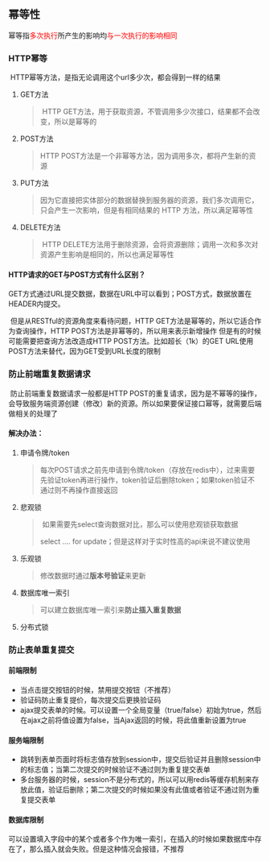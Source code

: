 ## 幂等性

​	幂等指<font color=red>多次执行</font>所产生的影响均<font color=red>与一次执行的影响相同</font>

### HTTP幂等

​	HTTP幂等方法，是指无论调用这个url多少次，都会得到一样的结果

1. GET方法

   > ​	HTTP GET方法，用于获取资源，不管调用多少次接口，结果都不会改变，所以是幂等的

2. POST方法

   > HTTP POST方法是一个非幂等方法，因为调用多次，都将产生新的资源

3. PUT方法

   > ​	因为它直接把实体部分的数据替换到服务器的资源，我们多次调用它，只会产生一次影响，但是有相同结果的 HTTP 方法，所以满足幂等性

4. DELETE方法

   > ​	HTTP DELETE方法用于删除资源，会将资源删除；调用一次和多次对资源产生影响是相同的，所以也满足幂等性

#### **HTTP请求的GET与POST方式有什么区别？**

​	GET方式通过URL提交数据，数据在URL中可以看到；POST方式，数据放置在HEADER内提交。

​	但是从RESTful的资源角度来看待问题，HTTP GET方法是幂等的，所以它适合作为查询操作，HTTP POST方法是非幂等的，所以用来表示新增操作
​	但是有的时候可能需要把查询方法改造成HTTP POST方法。比如超长（1k）的GET URL使用POST方法来替代，因为GET受到URL长度的限制



### 防止前端重复数据请求

​	防止前端重复数据请求一般都是HTTP POST的重复请求，因为是不幂等的操作，会导致服务端资源创建（修改）新的资源。所以如果要保证接口幂等，就需要后端做相关的处理了

#### **解决办法：**

1. 申请令牌/token

   > ​	每次POST请求之前先申请到令牌/token（存放在redis中），过来需要先验证token再进行操作，token验证后删除token；如果token验证不通过则不再操作直接返回

2. 悲观锁

   > ​	如果需要先select查询数据对比，那么可以使用悲观锁获取数据
   >
   > select .... for update；但是这样对于实时性高的api来说不建议使用

3. 乐观锁

   > 修改数据时通过**版本号验证**来更新

4. 数据库唯一索引

   > 可以建立数据库唯一索引来**防止插入重复数据**

5. 分布式锁



### 防止表单重复提交

#### 前端限制

- 当点击提交按钮的时候，禁用提交按钮（不推荐）
- 验证码防止重复提价，每次提交后更换验证码
- ajax提交表单的时候。可以设置一个全局变量（true/false）初始为true，然后在ajax之前将值设置为false，当Ajax返回的时候，将此值重新设置为true

#### 服务端限制

- 跳转到表单页面时将标志值存放到session中，提交后验证并且删除session中的标志值；当第二次提交的时候验证不通过则为重复提交表单
- 多台服务器的时候，session不是分布式的，所以可以用redis等缓存机制来存放此值，验证后删除；第二次提交的时候如果没有此值或者验证不通过则为重复提交表单

#### 数据库限制

​		可以设置填入字段中的某个或者多个作为唯一索引，在插入的时候如果数据库中存在了，那么插入就会失败。但是这种情况会报错，不推荐